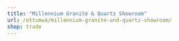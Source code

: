 ```yaml
---
title: "Millennium Granite & Quartz Showroom"
url: /ottumwa/millennium-granite-and-quartz-showroom/
shop: trade
---
```

